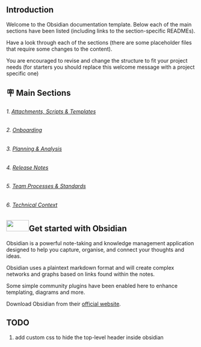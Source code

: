 ## Introduction
Welcome to the Obsidian documentation template.  Below each of the main sections have been listed (including links to the section-specific READMEs).

Have a look through each of the sections (there are some placeholder files that require some changes to the content).

You are encouraged to revise and change the structure to fit your project needs (for starters you should replace this welcome message with a project specific one)

## 🪧 Main Sections
###### 1. [Attachments, Scripts & Templates](Attachments,%20Scripts%20&%20Templates/README.md)
###### 2. [Onboarding](Onboarding/README.md)
###### 3. [Planning & Analysis](Planning%20&%20Analysis/README.md)
###### 4. [Release Notes](Release%20Notes/README.md)
###### 5. [Team Processes & Standards](Team%20Processes%20&%20Standards/README.md)
###### 6. [Technical Context](Technical%20Context/README.md)

## <a href="https://obsidian.md"><img src="https://obsidian.md/images/2023-06-logo.png" width=60 height=30/></a>Get started with Obsidian
Obsidian is a powerful note-taking and knowledge management application designed to help you capture, organise, and connect your thoughts and ideas.

Obsidian uses a plaintext markdown format and will create complex networks and graphs based on links found within the notes.

Some simple community plugins have been enabled here to enhance templating, diagrams and more.

Download Obsidian from their [official website](https://obsidian.md).

## TODO
1. add custom css to hide the top-level header inside obsidian
